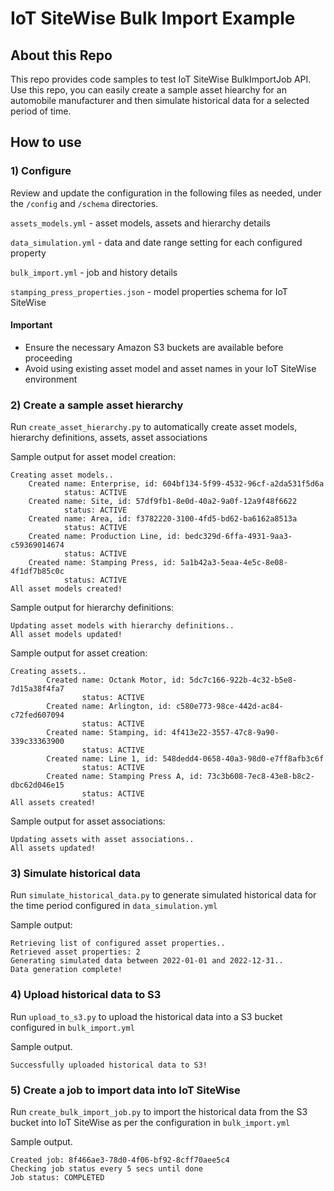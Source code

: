 # IoT SiteWise Bulk Import Example

## About this Repo
This repo provides code samples to test IoT SiteWise BulkImportJob API. Use this repo, you can easily create a sample asset hiearchy for an automobile manufacturer and then simulate historical data for a selected period of time.

## How to use
### 1) Configure
Review and update the configuration in the following files as needed, under the `/config` and `/schema` directories.

`assets_models.yml` - asset models, assets and hierarchy details

`data_simulation.yml` - data and date range setting for each configured property

`bulk_import.yml` - job and history details

`stamping_press_properties.json` - model properties schema for IoT SiteWise

#### Important
- Ensure the necessary Amazon S3 buckets are available before proceeding
- Avoid using existing asset model and asset names in your IoT SiteWise environment

### 2) Create a sample asset hierarchy

Run `create_asset_hierarchy.py` to automatically create asset models, hierarchy definitions, assets, asset associations

Sample output for asset model creation:

    Creating asset models..
        Created name: Enterprise, id: 604bf134-5f99-4532-96cf-a2da531f5d6a
                status: ACTIVE
        Created name: Site, id: 57df9fb1-8e0d-40a2-9a0f-12a9f48f6622
                status: ACTIVE
        Created name: Area, id: f3782220-3100-4fd5-bd62-ba6162a8513a
                status: ACTIVE
        Created name: Production Line, id: bedc329d-6ffa-4931-9aa3-c59369014674
                status: ACTIVE
        Created name: Stamping Press, id: 5a1b42a3-5eaa-4e5c-8e08-4f1df7b85c0c
                status: ACTIVE
    All asset models created!

Sample output for hierarchy definitions:

    Updating asset models with hierarchy definitions..
    All asset models updated!

Sample output for asset creation:

    Creating assets..
            Created name: Octank Motor, id: 5dc7c166-922b-4c32-b5e8-7d15a38f4fa7
                    status: ACTIVE
            Created name: Arlington, id: c580e773-98ce-442d-ac84-c72fed607094
                    status: ACTIVE
            Created name: Stamping, id: 4f413e22-3557-47c8-9a90-339c33363900
                    status: ACTIVE
            Created name: Line 1, id: 548dedd4-0658-40a3-98d0-e7ff8afb3c6f
                    status: ACTIVE
            Created name: Stamping Press A, id: 73c3b608-7ec8-43e8-b8c2-dbc62d046e15
                    status: ACTIVE
    All assets created!

Sample output for asset associations:

    Updating assets with asset associations..
    All assets updated!


### 3) Simulate historical data

Run `simulate_historical_data.py` to generate simulated historical data for the time period configured in `data_simulation.yml`

Sample output:

    Retrieving list of configured asset properties..
    Retrieved asset properties: 2
    Generating simulated data between 2022-01-01 and 2022-12-31..
    Data generation complete!
   

### 4) Upload historical data to S3

Run `upload_to_s3.py` to upload the historical data into a S3 bucket configured in `bulk_import.yml`

Sample output.

    Successfully uploaded historical data to S3!

### 5) Create a job to import data into IoT SiteWise

Run `create_bulk_import_job.py` to import the historical data from the S3 bucket into IoT SiteWise as per the configuration in `bulk_import.yml`

Sample output.

    Created job: 8f466ae3-78d0-4f06-bf92-8cff70aee5c4
    Checking job status every 5 secs until done
    Job status: COMPLETED